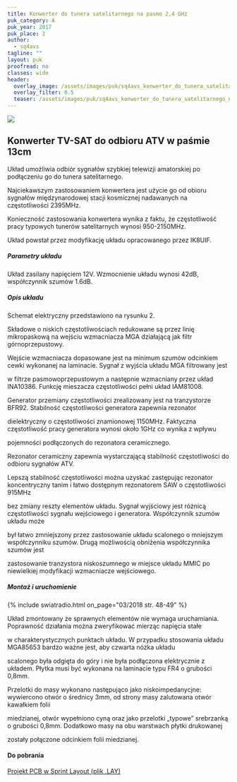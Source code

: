 ```yaml
---
title: Konwerter do tunera satelitarnego na pasmo 2,4 GHz
puk_category: A
puk_year: 2017
puk_place: 2
author: 
  - sq4avs
tagline: ""
layout: puk
proofread: no
classes: wide
header:
  overlay_image: /assets/images/puk/sq4avs_konwerter_do_tunera_satelitarnego_na_pasmo_2_4_ghz.jpg
  overlay_filter: 0.5
  teaser: /assets/images/puk/sq4avs_konwerter_do_tunera_satelitarnego_na_pasmo_2_4_ghz.jpg
---
```






 



![](assets/data/img/projects/2017-2-0.jpg) 



Konwerter TV-SAT do odbioru ATV w paśmie 13cm
---------------------------------------------





 Układ umożliwia odbiór sygnałów szybkiej telewizji amatorskiej po podłączeniu go do tunera satelitarnego.

 Najciekawszym zastosowaniem konwertera jest użycie go od obioru sygnałów międzynarodowej stacji kosmicznej nadawanych na częstotliwości 2395MHz.

 Konieczność zastosowania konwertera wynika z faktu, że częstotliwość pracy typowych tunerów satelitarnych wynosi 950-2150MHz.

 Układ powstał przez modyfikację układu opracowanego przez IK8UIF.




##### Parametry układu




 Układ zasilany napięciem 12V. Wzmocnienie układu wynosi 42dB, współczynnik szumów 1.6dB.




##### Opis układu




 Schemat elektryczny przedstawiono na rysunku 2.






 Składowe o niskich częstotliwościach redukowane są przez linię mikropaskową na wejściu wzmacniacza MGA działającą jak filtr górnoprzepustowy.

 Wejście wzmacniacza dopasowane jest na minimum szumów odcinkiem cewki wykonanej na laminacie. Sygnał z wyjścia układu MGA filtrowany jest

 w filtrze pasmowoprzepustowym a następnie wzmacniany przez układ INA10386. Funkcję mieszacza częstotliwości pełni układ IAM81008.

 Generator przemiany częstotliwości zrealizowany jest na tranzystorze BFR92. Stabilność częstotliwości generatora zapewnia rezonator

 dielektryczny o częstotliwości znamionowej 1150MHz. Faktyczna częstotliwość pracy generatora wynosi około 1GHz co wynika z wpływu

 pojemności podłączonych do rezonatora ceramicznego.

 




 Rezonator ceramiczny zapewnia wystarczającą stabilność częstotliwości do odbioru sygnałów ATV.

 Lepszą stabilność częstotliwości można uzyskać zastępując rezonator koncentryczny tanim i łatwo dostępnym rezonatorem SAW o częstotliwości 915MHz

 bez zmiany reszty elementów układu. Sygnał wyjściowy jest różnicą częstotliwości sygnału wejściowego i generatora. Współczynnik szumów układu może

 był łatwo zmniejszony przez zastosowanie układu scalonego o mniejszym współczynniku szumów. Drugą możliwością obniżenia współczynnika szumów jest

 zastosowanie tranzystora niskoszumnego w miejsce układu MMIC po niewielkiej modyfikacji wzmacniacze wejściowego.




##### Montaż i uruchomienie
{% include swiatradio.html on_page="03/2018 str. 48-49" %}



 Układ zmontowany ze sprawnych elementów nie wymaga uruchamiania. Poprawność działania można zweryfikować mierząc napięcia stałe

 w charakterystycznych punktach układu. W przypadku stosowania układu MGA85653 bardzo ważne jest, aby czwarta nóżka układu

 scalonego była odgięta do góry i nie była podłączona elektrycznie z układem. Płytka musi być wykonana na laminacie typu FR4 o grubości 0,8mm.

 Przelotki do masy wykonano następująco jako niskoimpedanycjne: wywiercono otwór o średnicy 3mm, od strony masy zalutowana otwór kawałkiem folii

 miedzianej, otwór wypełniono cyną oraz jako przelotki „typowe” srebrzanką o grubości 0,8mm. Dodatkowo masy na obu warstwach płytki drukowanej

 zostały połączone odcinkiem folii miedzianej.





#### Do pobrania

[Projekt PCB w Sprint Layout (plik .LAY)](/assets/bin/SQ4AVS_Konwerter-ATV.lay6)






 





 


